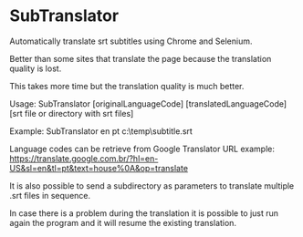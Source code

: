 # SubTranslator

Automatically translate srt subtitles using Chrome and Selenium.

Better than some sites that translate the page because the translation quality is lost.

This takes more time but the translation quality is much better.

Usage: SubTranslator [originalLanguageCode] [translatedLanguageCode] [srt file or directory with srt files]

Example: SubTranslator en pt c:\temp\subtitle.srt

Language codes can be retrieve from Google Translator URL example: https://translate.google.com.br/?hl=en-US&sl=en&tl=pt&text=house%0A&op=translate

It is also possible to send a subdirectory as parameters to translate multiple .srt files in sequence.

In case there is a problem during the translation it is possible to just run again the program and it will resume the existing translation.
